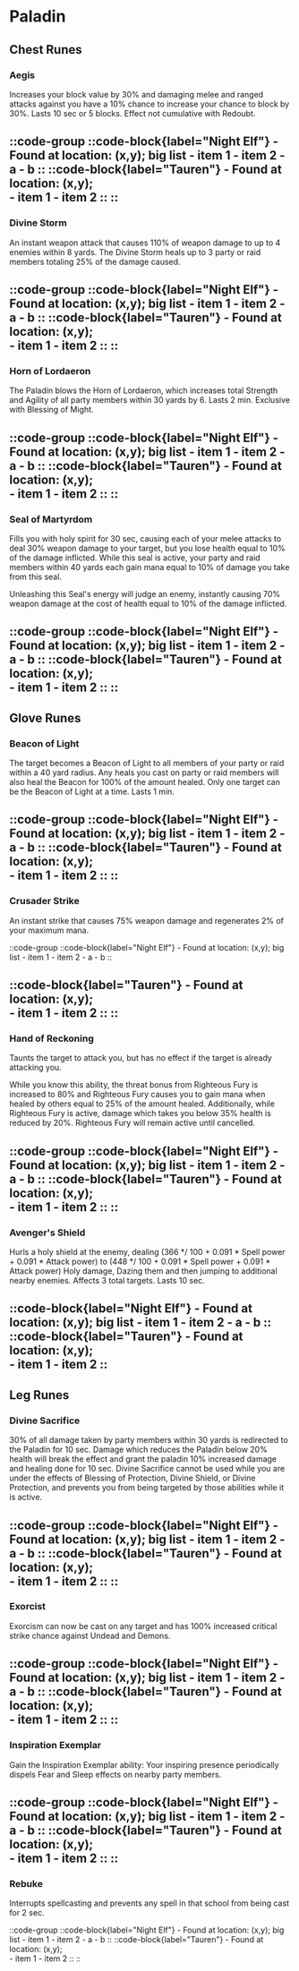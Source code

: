 
# Paladin

## Chest Runes


### Aegis

Increases your block value by 30% and damaging melee and ranged attacks against you have a 10% chance to increase your chance to block by 30%. Lasts 10 sec or 5 blocks. Effect not cumulative with Redoubt.

::code-group
  ::code-block{label="Night Elf"}
    - Found at location: (x,y);
    big list
    - item 1
    - item 2
      - a
      - b
  ::
  ::code-block{label="Tauren"}
    - Found at location: (x,y);
    <br>
    - item 1
    - item 2
  ::
::
---

### Divine Storm

An instant weapon attack that causes 110% of weapon damage to up to 4 enemies within 8 yards. The Divine Storm heals up to 3 party or raid members totaling 25% of the damage caused.

::code-group
  ::code-block{label="Night Elf"}
    - Found at location: (x,y);
    big list
    - item 1
    - item 2
      - a
      - b
  ::
  ::code-block{label="Tauren"}
    - Found at location: (x,y);
    <br>
    - item 1
    - item 2
  ::
::
---

### Horn of Lordaeron

The Paladin blows the Horn of Lordaeron, which increases total Strength and Agility of all party members within 30 yards by 6. Lasts 2 min. Exclusive with Blessing of Might.

::code-group
  ::code-block{label="Night Elf"}
    - Found at location: (x,y);
    big list
    - item 1
    - item 2
      - a
      - b
  ::
  ::code-block{label="Tauren"}
    - Found at location: (x,y);
    <br>
    - item 1
    - item 2
  ::
::
---

### Seal of Martyrdom

Fills you with holy spirit for 30 sec, causing each of your melee attacks to deal 30% weapon damage to your target, but you lose health equal to 10% of the damage inflicted. While this seal is active, your party and raid members within 40 yards each gain mana equal to 10% of damage you take from this seal.

Unleashing this Seal's energy will judge an enemy, instantly causing 70% weapon damage at the cost of health equal to 10% of the damage inflicted.

::code-group
  ::code-block{label="Night Elf"}
    - Found at location: (x,y);
    big list
    - item 1
    - item 2
      - a
      - b
  ::
  ::code-block{label="Tauren"}
    - Found at location: (x,y);
    <br>
    - item 1
    - item 2
  ::
::
---

## Glove Runes

### Beacon of Light

The target becomes a Beacon of Light to all members of your party or raid within a 40 yard radius. Any heals you cast on party or raid members will also heal the Beacon for 100% of the amount healed. Only one target can be the Beacon of Light at a time. Lasts 1 min.

::code-group
  ::code-block{label="Night Elf"}
    - Found at location: (x,y);
    big list
    - item 1
    - item 2
      - a
      - b
  ::
  ::code-block{label="Tauren"}
    - Found at location: (x,y);
    <br>
    - item 1
    - item 2
  ::
::
---

### Crusader Strike

An instant strike that causes 75% weapon damage and regenerates 2% of your maximum mana.

::code-group
  ::code-block{label="Night Elf"}
    - Found at location: (x,y);
    big list
    - item 1
    - item 2
      - a
      - b
  ::

  ::code-block{label="Tauren"}
    - Found at location: (x,y);
    <br>
    - item 1
    - item 2
  ::
::
---

### Hand of Reckoning

Taunts the target to attack you, but has no effect if the target is already attacking you.

While you know this ability, the threat bonus from Righteous Fury is increased to 80% and Righteous Fury causes you to gain mana when healed by others equal to 25% of the amount healed. Additionally, while Righteous Fury is active, damage which takes you below 35% health is reduced by 20%. Righteous Fury will remain active until cancelled.

::code-group
  ::code-block{label="Night Elf"}
    - Found at location: (x,y);
    big list
    - item 1
    - item 2
      - a
      - b
  ::
  ::code-block{label="Tauren"}
    - Found at location: (x,y);
    <br>
    - item 1
    - item 2
  ::
::
---

### Avenger's Shield

Hurls a holy shield at the enemy, dealing (366 */ 100 + 0.091 * Spell power + 0.091 * Attack power) to (448 */ 100 + 0.091 * Spell power + 0.091 * Attack power) Holy damage, Dazing them and then jumping to additional nearby enemies. Affects 3 total targets. Lasts 10 sec.

  ::code-block{label="Night Elf"}
    - Found at location: (x,y);
    big list
    - item 1
    - item 2
      - a
      - b
  ::
  ::code-block{label="Tauren"}
    - Found at location: (x,y);
    <br>
    - item 1
    - item 2
  ::
---

## Leg Runes

### Divine Sacrifice

30% of all damage taken by party members within 30 yards is redirected to the Paladin for 10 sec. Damage which reduces the Paladin below 20% health will break the effect and grant the paladin 10% increased damage and healing done for 10 sec. Divine Sacrifice cannot be used while you are under the effects of Blessing of Protection, Divine Shield, or Divine Protection, and prevents you from being targeted by those abilities while it is active.

::code-group
  ::code-block{label="Night Elf"}
    - Found at location: (x,y);
    big list
    - item 1
    - item 2
      - a
      - b
  ::
  ::code-block{label="Tauren"}
    - Found at location: (x,y);
    <br>
    - item 1
    - item 2
  ::
::
---

### Exorcist

Exorcism can now be cast on any target and has 100% increased critical strike chance against Undead and Demons.

::code-group
  ::code-block{label="Night Elf"}
    - Found at location: (x,y);
    big list
    - item 1
    - item 2
      - a
      - b
  ::
  ::code-block{label="Tauren"}
    - Found at location: (x,y);
    <br>
    - item 1
    - item 2
  ::
::
---

### Inspiration Exemplar

Gain the Inspiration Exemplar
ability:
Your inspiring presence periodically dispels Fear and Sleep effects on nearby party members.

::code-group
  ::code-block{label="Night Elf"}
    - Found at location: (x,y);
    big list
    - item 1
    - item 2
      - a
      - b
  ::
  ::code-block{label="Tauren"}
    - Found at location: (x,y);
    <br>
    - item 1
    - item 2
  ::
::
---

### Rebuke

Interrupts spellcasting and prevents any spell in that school from being cast for 2 sec.

::code-group
  ::code-block{label="Night Elf"}
    - Found at location: (x,y);
    big list
    - item 1
    - item 2
      - a
      - b
  ::
  ::code-block{label="Tauren"}
    - Found at location: (x,y);
    <br>
    - item 1
    - item 2
  ::
::